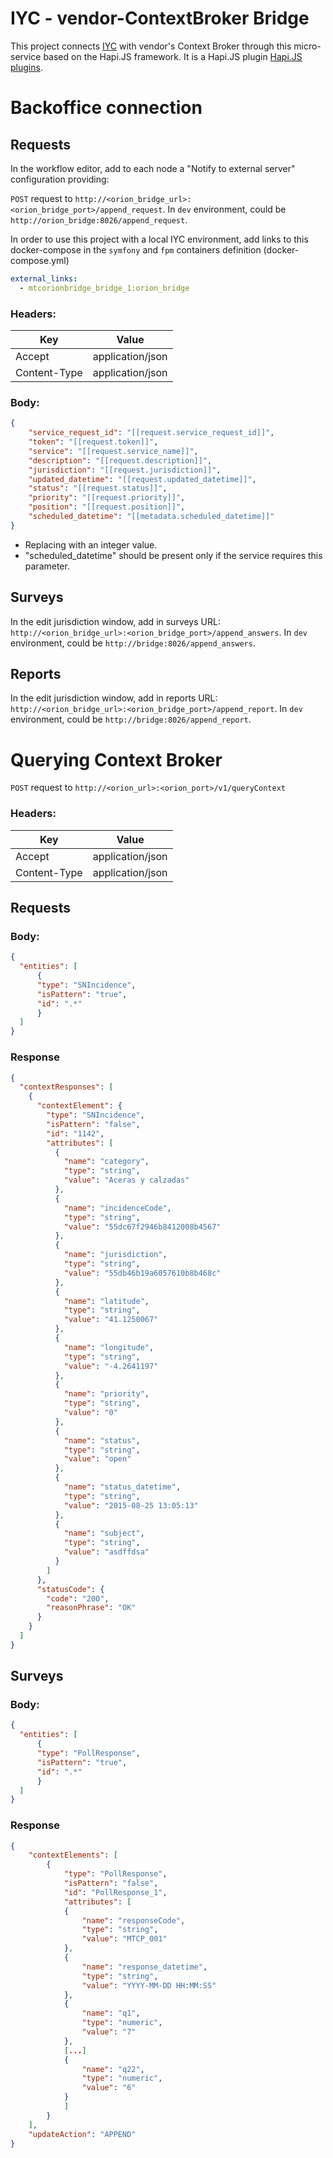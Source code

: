 # IYC - vendor-ContextBroker Bridge

This project connects [IYC][1] with vendor's Context Broker through this micro-service based on the Hapi.JS framework. It is a Hapi.JS plugin [Hapi.JS plugins][2].

# Backoffice connection

## Requests

In the workflow editor, add to each node a "Notify to external server" configuration providing:

`POST` request to `http://<orion_bridge_url>:<orion_bridge_port>/append_request`. In `dev` environment, could be `http://orion_bridge:8026/append_request`.

In order to use this project with a local IYC environment, add links to this docker-compose in the `symfony` and `fpm` containers definition (docker-compose.yml)

~~~yml
external_links:
  - mtcorionbridge_bridge_1:orion_bridge
~~~

### Headers:

| Key          | Value            |
|--------------|------------------|
| Accept       | application/json |
| Content-Type | application/json |

### Body:

~~~json
{
    "service_request_id": "[[request.service_request_id]]",
	"token": "[[request.token]]",
	"service": "[[request.service_name]]",
	"description": "[[request.description]]",
	"jurisdiction": "[[request.jurisdiction]]",
	"updated_datetime": "[[request.updated_datetime]]",
	"status": "[[request.status]]",
	"priority": "[[request.priority]]",
	"position": "[[request.position]]",
	"scheduled_datetime": "[[metadata.scheduled_datetime]]"
}
~~~

* Replacing *<number>* with an integer value.
* "scheduled_datetime" should be present only if the service requires this parameter.

## Surveys
In the edit jurisdiction window, add in surveys URL: `http://<orion_bridge_url>:<orion_bridge_port>/append_answers`. In `dev` environment, could be `http://bridge:8026/append_answers`.

## Reports
In the edit jurisdiction window, add in reports URL: `http://<orion_bridge_url>:<orion_bridge_port>/append_report`. In `dev` environment, could be `http://bridge:8026/append_report`.

# Querying Context Broker

`POST` request to `http://<orion_url>:<orion_port>/v1/queryContext`

### Headers:

| Key          | Value            |
|--------------|------------------|
| Accept       | application/json |
| Content-Type | application/json |

## Requests

### Body:

~~~json
{
  "entities": [
      {
      "type": "SNIncidence",
      "isPattern": "true",
      "id": ".*"
      }
  ]
}
~~~

### Response

~~~json
{
  "contextResponses": [
    {
      "contextElement": {
        "type": "SNIncidence",
        "isPattern": "false",
        "id": "1142",
        "attributes": [
          {
            "name": "category",
            "type": "string",
            "value": "Aceras y calzadas"
          },
          {
            "name": "incidenceCode",
            "type": "string",
            "value": "55dc67f2946b8412008b4567"
          },
          {
            "name": "jurisdiction",
            "type": "string",
            "value": "55db46b19a6057610b8b468c"
          },
          {
            "name": "latitude",
            "type": "string",
            "value": "41.1250067"
          },
          {
            "name": "longitude",
            "type": "string",
            "value": "-4.2641197"
          },
          {
            "name": "priority",
            "type": "string",
            "value": "0"
          },
          {
            "name": "status",
            "type": "string",
            "value": "open"
          },
          {
            "name": "status_datetime",
            "type": "string",
            "value": "2015-08-25 13:05:13"
          },
          {
            "name": "subject",
            "type": "string",
            "value": "asdffdsa"
          }
        ]
      },
      "statusCode": {
        "code": "200",
        "reasonPhrase": "OK"
      }
    }
  ]
}
~~~

## Surveys

### Body:

~~~json
{
  "entities": [
      {
      "type": "PollResponse",
      "isPattern": "true",
      "id": ".*"
      }
  ]
}
~~~

### Response

~~~json
{
    "contextElements": [
        {
            "type": "PollResponse",
            "isPattern": "false",
            "id": "PollResponse_1",
            "attributes": [
            {
                "name": "responseCode",
                "type": "string",
                "value": "MTCP_001"
            },
            {
                "name": "response_datetime",
                "type": "string",
                "value": "YYYY-MM-DD HH:MM:SS"
            },
            {
                "name": "q1",
                "type": "numeric",
                "value": "7"
            },
            [...]
            {
                "name": "q22",
                "type": "numeric",
                "value": "6"
            }
            ]
        }
    ],
    "updateAction": "APPEND"
}
~~~

 [1]: http://www.mejoratuciudad.org
 [2]: https://medium.com/@davestevens84/manifests-plugins-and-schemas-organizing-your-hapi-application-68cf316730ef
